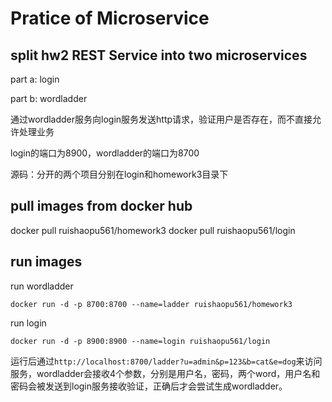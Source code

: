 # Pratice of Microservice
## split hw2 REST Service into two microservices
part a: login

part b: wordladder

通过wordladder服务向login服务发送http请求，验证用户是否存在，而不直接允许处理业务

login的端口为8900，wordladder的端口为8700

源码：分开的两个项目分别在login和homework3目录下

## pull images from docker hub
docker pull ruishaopu561/homework3
docker pull ruishaopu561/login

## run images
run wordladder
```
docker run -d -p 8700:8700 --name=ladder ruishaopu561/homework3
```
run login
```
docker run -d -p 8900:8900 --name=login ruishaopu561/login
```
运行后通过```http://localhost:8700/ladder?u=admin&p=123&b=cat&e=dog```来访问服务，wordladder会接收4个参数，分别是用户名，密码，两个word，用户名和密码会被发送到login服务接收验证，正确后才会尝试生成wordladder。
